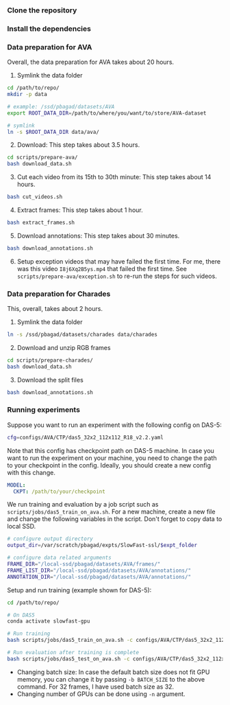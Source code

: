 ### Clone the repository

### Install the dependencies

### Data preparation for AVA

Overall, the data preparation for AVA takes about 20 hours.

1. Symlink the data folder
```sh
cd /path/to/repo/
mkdir -p data

# example: /ssd/pbagad/datasets/AVA
export ROOT_DATA_DIR=/path/to/where/you/want/to/store/AVA-dataset

# symlink
ln -s $ROOT_DATA_DIR data/ava/
```

2. Download: This step takes about 3.5 hours.
```sh
cd scripts/prepare-ava/
bash download_data.sh
```

3. Cut each video from its 15th to 30th minute: This step takes about 14 hours.
```sh
bash cut_videos.sh
```

4. Extract frames: This step takes about 1 hour.
```sh
bash extract_frames.sh
```

5. Download annotations: This step takes about 30 minutes.
```sh
bash download_annotations.sh
```

6. Setup exception videos that may have failed the first time. For me, there was this video `I8j6Xq2B5ys.mp4` that failed the first time. See `scripts/prepare-ava/exception.sh` to re-run the steps for such videos.

### Data preparation for Charades

This, overall, takes about 2 hours.

1. Symlink the data folder
```sh
ln -s /ssd/pbagad/datasets/charades data/charades
```

2. Download and unzip RGB frames
```sh
cd scripts/prepare-charades/
bash download_data.sh
```

3. Download the split files
```sh
bash download_annotations.sh
```

### Running experiments

Suppose you want to run an experiment with the following config on DAS-5:
```sh
cfg=configs/AVA/CTP/das5_32x2_112x112_R18_v2.2.yaml
```

Note that this config has checkpoint path on DAS-5 machine. In case you want to run the experiment on your machine, you need to change the path to your checkpoint in the config. Ideally, you should create a new config with this change.
```yaml
MODEL:
  CKPT: /path/to/your/checkpoint
```

We run training and evaluation by a job script such as `scripts/jobs/das5_train_on_ava.sh`. For a new machine,
create a new file and change the following variables in the script. Don't forget to copy data to local SSD. 
```sh
# configure output directory
output_dir=/var/scratch/pbagad/expts/SlowFast-ssl/$expt_folder

# configure data related arguments
FRAME_DIR="/local-ssd/pbagad/datasets/AVA/frames/"
FRAME_LIST_DIR="/local-ssd/pbagad/datasets/AVA/annotations/"
ANNOTATION_DIR="/local-ssd/pbagad/datasets/AVA/annotations/"
```

Setup and run training (example shown for DAS-5):
```sh
cd /path/to/repo/

# On DAS5
conda activate slowfast-gpu

# Run training
bash scripts/jobs/das5_train_on_ava.sh -c configs/AVA/CTP/das5_32x2_112x112_R18_v2.2.yaml -b 32

# Run evaluation after training is complete
bash scripts/jobs/das5_test_on_ava.sh -c configs/AVA/CTP/das5_32x2_112x112_R18_v2.2.yaml
```

* Changing batch size: In case the default batch size does not fit GPU memory, you can change it by passing `-b BATCH_SIZE` to the above command. For 32 frames, I have used batch size as 32.
* Changing number of GPUs can be done using `-n` argument.